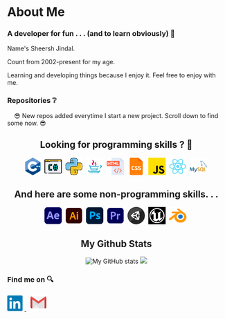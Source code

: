 # About Me
### A developer for fun . . . (and to learn obviously) :eyes:	
Name's Sheersh Jindal.

Count from 2002-present for my age.

Learning and developing things because I enjoy it. Feel free to enjoy with me.

### Repositories ❔

&nbsp; &nbsp; :sunglasses:	New repos added everytime I start a new project. Scroll down to find some now. :sunglasses:

<div align="center">
  <h2> Looking for programming skills ? 🔧</h2>
  <img src="/icons/c++.png" width="40px" alt="C++">&nbsp; 
  <img src="/icons/c-sharp.png" width="40px" alt="C#">&nbsp; 
  <img src="/icons/python.png" width="40px" alt="Python">&nbsp; 
  <img src="/icons/java.png" width="40px" alt="Java">&nbsp; 
  <img src="/icons/html.png" width="40px" alt="HTML">&nbsp; 
  <img src="/icons/css.png" width="40px" alt="CSS">&nbsp; 
  <img src="/icons/js.png" width="40px" alt="JavaScript">&nbsp; 
  <img src="/icons/react.png" width="40px" alt="ReactJS">&nbsp; 
  <img src="/icons/mysql.png" width="40px" alt="MySQL">&nbsp; 
  
  <h2> And here are some non-programming skills. . .</h2>
  <img src="/icons/after-effects.png" width="40px" alt="Adobe After Effects">&nbsp; 
  <img src="/icons/illustrator.png" width="40px" alt="Adobe Illustrator">&nbsp; 
  <img src="/icons/photoshop.png" width="40px" alt="Adobe Photoshop">&nbsp; 
  <img src="/icons/premiere.png" width="40px" alt="Adobe Premiere Pro">&nbsp; 
  <img src="/icons/unity.png" width="40px" alt="Unity 3D">&nbsp; 
  <img src="/icons/unreal.jpg" width="40px" alt="Unreal Engine">&nbsp; 
  <img src="/icons/blender.png" width="40px" alt="Blender">&nbsp; 
  
 </div>

<h2 align="center">
  My Github Stats
</h2>
<div align = "center">
  
![My GitHub stats](https://github-readme-stats.vercel.app/api?username=SheershJindal&show_icons=true&bg_color=0,22c1c3,ffa9fd&text_color=000&title_color=000&hide_title=true&icon_color=000)
  <img src = "https://github-readme-streak-stats.herokuapp.com/?user=SheershJindal&line_height=40&theme=dark">
</div>

### Find me on 🔍
<p>
  <a target="_blank"href="https://www.linkedin.com/in/sheershjindal/"><img src="icons/linkedin.png" width="40px" alt="Linkedin">
  </a>&nbsp; 
  <a href="mailto:sheershjindal@gmail.com"><img src="icons/gmail.png" width="40px" alt="Gmail">
  </a>
</p>
